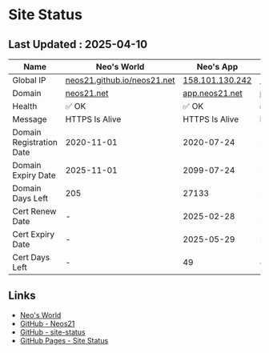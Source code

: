 # Site Status


## Last Updated : 2025-04-10

| Name | Neo's World | Neo's App | Zarigani Cat | Favoriya | Favoriya OSS |
|------|---|---|---|---|---|
| Global IP                | [neos21.github.io/neos21.net](http://neos21.github.io/neos21.net/) | [158.101.130.242](http://158.101.130.242/) | [158.101.130.242](http://158.101.130.242/) | [140.238.56.203](http://140.238.56.203/) | [140.238.56.203](http://140.238.56.203/) |
| Domain                   | [neos21.net](https://neos21.net/) | [app.neos21.net](https://app.neos21.net/) | [nnkp.neos21.net](https://nnkp.neos21.net/) | [favoriya.neos21.net](https://favoriya.neos21.net/) | [oss.favoriya.neos21.net](https://oss.favoriya.neos21.net/) |
| Health                   | ✅ OK | ✅ OK | ✅ OK | ✅ OK | ✅ OK |
| Message                  | HTTPS Is Alive | HTTPS Is Alive | HTTPS Is Alive | HTTPS Is Alive | HTTPS Is Alive |
| Domain Registration Date | 2020-11-01 | 2020-07-24 | 2024-12-01 | 2024-12-19 | 2024-12-19 |
| Domain Expiry Date       | 2025-11-01 | 2099-07-24 | 2099-12-01 | 2099-12-19 | 2099-12-19 |
| Domain Days Left         | 205 | 27133 | 27263 | 27281 | 27281 |
| Cert Renew Date          | - | 2025-02-28 | 2025-02-28 | 2025-02-28 | 2025-02-28 |
| Cert Expiry Date         | - | 2025-05-29 | 2025-05-29 | 2025-05-29 | 2025-05-29 |
| Cert Days Left           | - | 49 | 49 | 49 | 49 |


## Links

- [Neo's World](https://neos21.net/)
- [GitHub - Neos21](https://github.com/Neos21/)
- [GitHub - site-status](https://github.com/Neos21/site-status)
- [GitHub Pages - Site Status](https://neos21.github.io/site-status/)
